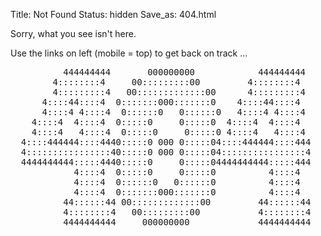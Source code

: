 Title: Not Found
Status: hidden
Save_as: 404.html

Sorry, what you see isn't here.

Use the links on left (mobile = top) to get back on track ...

<pre>
          444444444       000000000            444444444   
        4::::::::4     00:::::::::00         4::::::::4  
        4:::::::::4   00:::::::::::::00      4:::::::::4  
      4::::44::::4  0:::::::000:::::::0    4::::44::::4  
      4::::4 4::::4  0::::::0   0::::::0   4::::4 4::::4  
    4::::4  4::::4  0:::::0     0:::::0  4::::4  4::::4  
    4::::4   4::::4  0:::::0     0:::::0 4::::4   4::::4  
  4::::444444::::4440:::::0 000 0:::::04::::444444::::444
  4::::::::::::::::40:::::0 000 0:::::04::::::::::::::::4
  4444444444:::::4440:::::0     0:::::04444444444:::::444
            4::::4  0:::::0     0:::::0          4::::4  
            4::::4  0::::::0   0::::::0          4::::4  
            4::::4  0:::::::000:::::::0          4::::4  
          44::::::44 00:::::::::::::00         44::::::44
          4::::::::4   00:::::::::00           4::::::::4
          4444444444     000000000             4444444444

</pre>

